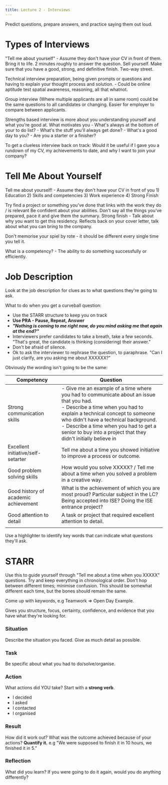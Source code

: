 ```yaml
---
title: Lecture 2 - Interviews
---
```


Predict questions, prepare answers, and practice saying them out loud.

# Types of Interviews
"Tell me about yourself" - Assume they don't have your CV in front of them. Bring it to life. 2 minutes roughly to answer the question. Sell yourself. Make sure that you have a good, strong, and definitive finish. Two-way street.

Technical interview preparation, being given prompts or questions and having to explain your thought process and solution. - Could be online aptitude test spatial awareness, reasoning, all that whatnot.

Group interview (Where multiple applicants are all in same room) could be the same questions to all candidates or changing. Easier for employer to compare between applicants.

Strengths based interview is more about you understanding yourself and what you're good at. What motivates you
	- What's always at the bottom of your to do list?
	- What's the stuff you'll always get done?
	- What's a good day to you?
	- Are you a starter or a finisher?

To get a clueless interview back on track:
Would it be useful if I gave you a rundown of my CV, my achievements to date, and why I want to join your company?

# Tell Me About Yourself
Tell me about yourself!
	- Assume they don't have your CV in front of you
	1) Education
	2) Skills and competencies
	3) Work experience
	4) Strong Finish

Try find a project or something you've done that links with the work they do / is relevant
Be confident about your abilities. 
Don't say all the things you've prepared, pace it and give them the summary.
Strong finish - Talk about why you want to get this residency. Reflects back on your cover letter, talk about what you can bring to the company.

Don't memorise your spiel by rote - it should be different every single time you tell it.

What is a competency? - The ability to do something successfully or efficiently.

# Job Description
Look at the job description for clues as to what questions they're going to ask.

What to do when you get a curveball question:
- Use the STARR structure to keep you on track
- **Use PRA - Pause, Repeat, Answer**
- **_"Nothing is coming to me right now, do you mind asking me that again at the end?"_**
- Interviewers prefer candidates to take a breath, take a few seconds. "That's great, the candidate is thinking (considering) their answer."
- Don't be afraid of silence.
- Ok to ask the interviewer to rephrase the question, to paraphrase. "Can I just clarify, are you asking me about XXXXXX?"

Obviously the wording isn't going to be the same:

| Competency                           | Question                                                                                                                                                                                                                                                                                                                   |
| ------------------------------------ | -------------------------------------------------------------------------------------------------------------------------------------------------------------------------------------------------------------------------------------------------------------------------------------------------------------------------- |
| Strong communication skills          | - Give me an example of a time where you had to communicate about an issue that you had.<br>- Describe a time when you had to explain a technical concept to someone who didn't have a technical background.<br>- Describe a time when you had to get a senior to buy into a project that they didn't initially believe in |
| Excellent initiative/self-setarter   | Tell me about a time you showed initiative to improve a process or outcome.                                                                                                                                                                                                                                                |
| Good problem solving skills          | How would you solve XXXXX? / Tell me about a time when you solved a problem in a creative way.                                                                                                                                                                                                                             |
| Good history of academic achievement | What is the achievement of which you are most proud? Particular subject in the LC? Being accepted into ISE? Doing the ISE entrance project?                                                                                                                                                                                |
| Good attention to detail             | A task or project that required excellent attention to detail.                                                                                                                                                                                                                                                             |
|                                      |                                                                                                                                                                                                                                                                                                                            |
Use a highlighter to identify key words that can indicate what questions they'll ask.

# STARR
Use this to guide yourself through "Tell me about a time when you XXXXX" questions. Try and keep everything in chronological order. Don't hop between different times; minimise confusion. This should be somewhat different each time, but the bones should remain the same.

Come up with keywords, e.g Teamwork => Open Day Example.

Gives you structure, focus, certainty, confidence, and evidence that you have what they're looking for.
### Situation
Describe the situation you faced. Give as much detail as possible.
### Task
Be specific about what you had to do/solve/organise.
### Action
What actions did YOU take? Start with a **strong verb**.
- I decided
- I asked
- I contacted
- I organised
### Result
How did it work out? What was the outcome achieved because of your actions? **Quantify it.** e.g "We were supposed to finish it in 10 hours, we finished it in 5."
### Reflection
What did you learn? If you were going to do it again, would you do anything differently?